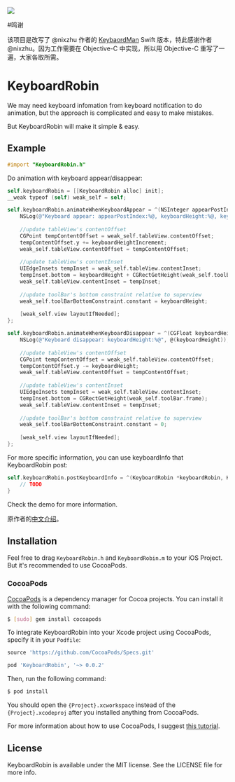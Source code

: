 <p>
    <a href="http://cocoadocs.org/docsets/KeyboardRobin"><img src="https://img.shields.io/cocoapods/v/KeyboardRobin.svg?style=flat"></a> 
</p>

#鸣谢

该项目是改写了 @nixzhu 作者的 [KeybaordMan](https://github.com/nixzhu/KeyboardMan) Swift 版本，特此感谢作者 @nixzhu。因为工作需要在 Objective-C 中实现，所以用 Objective-C 重写了一遍，大家各取所需。

# KeyboardRobin

We may need keyboard infomation from keyboard notification to do animation, but the approach is complicated and easy to make mistakes. 

But KeyboardRobin will make it simple & easy.

## Example

```objective-c
#import "KeyboardRobin.h"
```

Do animation with keyboard appear/disappear:

```objective-c
self.keyboardRobin = [[KeyboardRobin alloc] init];
__weak typeof (self) weak_self = self;

self.keyboardRobin.animateWhenKeyboardAppear = ^(NSInteger appearPostIndex, CGFloat keyboardHeight, CGFloat keyboardHeightIncrement) {
    NSLog(@"Keyboard appear: appearPostIndex:%@, keyboardHeight:%@, keyboardHeightIncrement:%@", @(appearPostIndex), @(keyboardHeight), @(keyboardHeightIncrement));
    
    //update tableView's contentOffset
    CGPoint tempContentOffset = weak_self.tableView.contentOffset;
    tempContentOffset.y += keyboardHeightIncrement;
    weak_self.tableView.contentOffset = tempContentOffset;
    
    //update tableView's contentInset
    UIEdgeInsets tempInset = weak_self.tableView.contentInset;
    tempInset.bottom = keyboardHeight + CGRectGetHeight(weak_self.toolBar.frame);
    weak_self.tableView.contentInset = tempInset;
    
    //update toolBar's bottom constraint relative to superview
    weak_self.toolBarBottomConstraint.constant = keyboardHeight;
    
    [weak_self.view layoutIfNeeded];
};

self.keyboardRobin.animateWhenKeyboardDisappear = ^(CGFloat keyboardHeight) {
    NSLog(@"Keyboard disappear: keyboardHeight:%@", @(keyboardHeight));
    
    //update tableView's contentOffset
    CGPoint tempContentOffset = weak_self.tableView.contentOffset;
    tempContentOffset.y -= keyboardHeight;
    weak_self.tableView.contentOffset = tempContentOffset;
    
    //update tableView's contentInset
    UIEdgeInsets tempInset = weak_self.tableView.contentInset;
    tempInset.bottom = CGRectGetHeight(weak_self.toolBar.frame);
    weak_self.tableView.contentInset = tempInset;
    
    //update toolBar's bottom constraint relative to superview
    weak_self.toolBarBottomConstraint.constant = 0;
    
    [weak_self.view layoutIfNeeded];
};
```

For more specific information, you can use keyboardInfo that KeyboardRobin post:

```objective-c
self.keyboardRobin.postKeyboardInfo = ^(KeyboardRobin *keyboardRobin, KeyboardInfo keyboardInfo) {
    // TODO
}
```

Check the demo for more information.

原作者的[中文介绍](https://github.com/nixzhu/dev-blog/blob/master/2015-07-27-keyboard-man.md)。

## Installation

Feel free to drag `KeyboardRobin.h` and `KeyboardRobin.m` to your iOS Project. But it's recommended to use CocoaPods.

### CocoaPods

[CocoaPods](http://cocoapods.org) is a dependency manager for Cocoa projects. You can install it with the following command:

```bash
$ [sudo] gem install cocoapods
```

To integrate KeyboardRobin into your Xcode project using CocoaPods, specify it in your `Podfile`:

```ruby
source 'https://github.com/CocoaPods/Specs.git'

pod 'KeyboardRobin', '~> 0.0.2'
```

Then, run the following command:

```bash
$ pod install
```

You should open the `{Project}.xcworkspace` instead of the `{Project}.xcodeproj` after you installed anything from CocoaPods.

For more information about how to use CocoaPods, I suggest [this tutorial](http://www.raywenderlich.com/64546/introduction-to-cocoapods-2).

## License

KeyboardRobin is available under the MIT license. See the LICENSE file for more info.